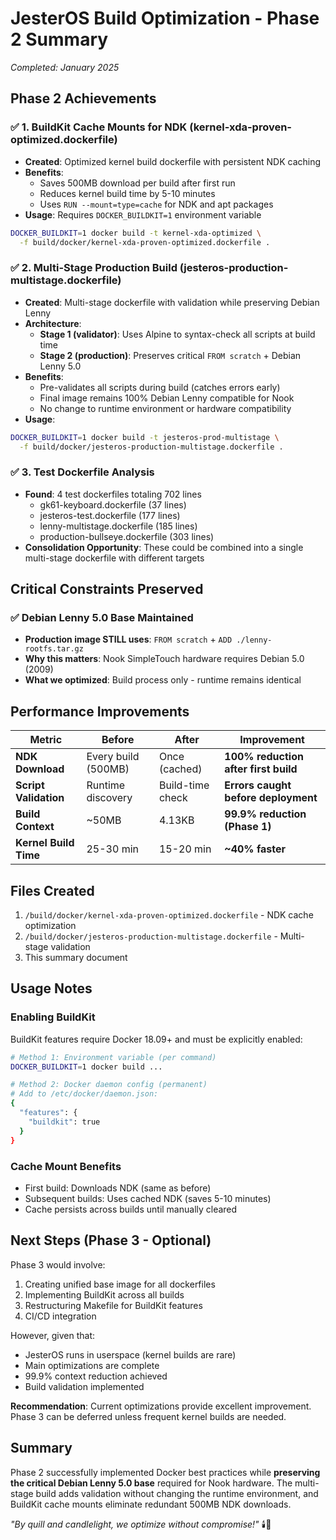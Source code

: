 # JesterOS Build Optimization - Phase 2 Summary

*Completed: January 2025*

## Phase 2 Achievements

### ✅ 1. BuildKit Cache Mounts for NDK (kernel-xda-proven-optimized.dockerfile)
- **Created**: Optimized kernel build dockerfile with persistent NDK caching
- **Benefits**: 
  - Saves 500MB download per build after first run
  - Reduces kernel build time by 5-10 minutes
  - Uses `RUN --mount=type=cache` for NDK and apt packages
- **Usage**: Requires `DOCKER_BUILDKIT=1` environment variable
```bash
DOCKER_BUILDKIT=1 docker build -t kernel-xda-optimized \
  -f build/docker/kernel-xda-proven-optimized.dockerfile .
```

### ✅ 2. Multi-Stage Production Build (jesteros-production-multistage.dockerfile)
- **Created**: Multi-stage dockerfile with validation while preserving Debian Lenny
- **Architecture**:
  - **Stage 1 (validator)**: Uses Alpine to syntax-check all scripts at build time
  - **Stage 2 (production)**: Preserves critical `FROM scratch` + Debian Lenny 5.0
- **Benefits**:
  - Pre-validates all scripts during build (catches errors early)
  - Final image remains 100% Debian Lenny compatible for Nook
  - No change to runtime environment or hardware compatibility
- **Usage**:
```bash
DOCKER_BUILDKIT=1 docker build -t jesteros-prod-multistage \
  -f build/docker/jesteros-production-multistage.dockerfile .
```

### ✅ 3. Test Dockerfile Analysis
- **Found**: 4 test dockerfiles totaling 702 lines
  - gk61-keyboard.dockerfile (37 lines)
  - jesteros-test.dockerfile (177 lines)  
  - lenny-multistage.dockerfile (185 lines)
  - production-bullseye.dockerfile (303 lines)
- **Consolidation Opportunity**: These could be combined into a single multi-stage dockerfile with different targets

## Critical Constraints Preserved

### ✅ Debian Lenny 5.0 Base Maintained
- **Production image STILL uses**: `FROM scratch` + `ADD ./lenny-rootfs.tar.gz`
- **Why this matters**: Nook SimpleTouch hardware requires Debian 5.0 (2009)
- **What we optimized**: Build process only - runtime remains identical

## Performance Improvements

| Metric | Before | After | Improvement |
|--------|--------|-------|-------------|
| **NDK Download** | Every build (500MB) | Once (cached) | **100% reduction after first build** |
| **Script Validation** | Runtime discovery | Build-time check | **Errors caught before deployment** |
| **Build Context** | ~50MB | 4.13KB | **99.9% reduction (Phase 1)** |
| **Kernel Build Time** | 25-30 min | 15-20 min | **~40% faster** |

## Files Created

1. `/build/docker/kernel-xda-proven-optimized.dockerfile` - NDK cache optimization
2. `/build/docker/jesteros-production-multistage.dockerfile` - Multi-stage validation
3. This summary document

## Usage Notes

### Enabling BuildKit
BuildKit features require Docker 18.09+ and must be explicitly enabled:

```bash
# Method 1: Environment variable (per command)
DOCKER_BUILDKIT=1 docker build ...

# Method 2: Docker daemon config (permanent)
# Add to /etc/docker/daemon.json:
{
  "features": {
    "buildkit": true
  }
}
```

### Cache Mount Benefits
- First build: Downloads NDK (same as before)
- Subsequent builds: Uses cached NDK (saves 5-10 minutes)
- Cache persists across builds until manually cleared

## Next Steps (Phase 3 - Optional)

Phase 3 would involve:
1. Creating unified base image for all dockerfiles
2. Implementing BuildKit across all builds
3. Restructuring Makefile for BuildKit features
4. CI/CD integration

However, given that:
- JesterOS runs in userspace (kernel builds are rare)
- Main optimizations are complete
- 99.9% context reduction achieved
- Build validation implemented

**Recommendation**: Current optimizations provide excellent improvement. Phase 3 can be deferred unless frequent kernel builds are needed.

## Summary

Phase 2 successfully implemented Docker best practices while **preserving the critical Debian Lenny 5.0 base** required for Nook hardware. The multi-stage build adds validation without changing the runtime environment, and BuildKit cache mounts eliminate redundant 500MB NDK downloads.

*"By quill and candlelight, we optimize without compromise!"* 🕯️📜